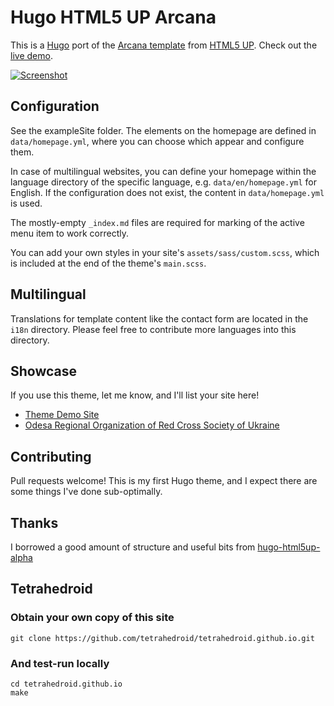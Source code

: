 # Hugo HTML5 UP Arcana

This is a [Hugo](https://gohugo.io/) port of the
[Arcana template](https://html5up.net/arcana) from
[HTML5 UP](https://html5up.net/).
Check out the [live demo](https://sec.gd/hugo/themes/arcana/).

[![Screenshot](https://raw.githubusercontent.com/half-duplex/hugo-arcana/main/images/tn.png)](https://raw.githubusercontent.com/half-duplex/hugo-arcana/main/images/screenshot.png)

## Configuration
See the exampleSite folder. The elements on the homepage are defined in
`data/homepage.yml`, where you can choose which appear and configure them.

In case of multilingual websites, you can define your homepage within
the language directory of the specific language,
e.g. `data/en/homepage.yml` for English.
If the configuration does not exist, the content in `data/homepage.yml` is used.

The mostly-empty `_index.md` files are required for marking of the active menu
item to work correctly.

You can add your own styles in your site's `assets/sass/custom.scss`, which is
included at the end of the theme's `main.scss`.

## Multilingual
Translations for template content like the contact form
are located in the `i18n` directory.
Please feel free to contribute more languages into this directory.

## Showcase
If you use this theme, let me know, and I'll list your site here!
- [Theme Demo Site](https://sec.gd/hugo/themes/arcana/)
- [Odesa Regional Organization of Red Cross Society of Ukraine](https://od.redcross.org.ua/)

## Contributing
Pull requests welcome! This is my first Hugo theme, and I expect there are some
things I've done sub-optimally.

## Thanks
I borrowed a good amount of structure and useful bits from
[hugo-html5up-alpha](https://github.com/dewittn/hugo-html5up-alpha)


## Tetrahedroid

### Obtain your own copy of this site

`git clone https://github.com/tetrahedroid/tetrahedroid.github.io.git`

### And test-run locally

```shell
cd tetrahedroid.github.io
make
```


